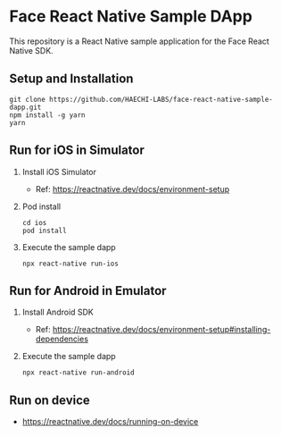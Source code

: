 # Face React Native Sample DApp

This repository is a React Native sample application for the Face React Native SDK.

## Setup and Installation

```shell
git clone https://github.com/HAECHI-LABS/face-react-native-sample-dapp.git
npm install -g yarn
yarn
```

## Run for iOS in Simulator

1. Install iOS Simulator
   - Ref: <https://reactnative.dev/docs/environment-setup>
2. Pod install

   ```shell
   cd ios
   pod install
   ```

3. Execute the sample dapp

   ```shell
   npx react-native run-ios
   ```

## Run for Android in Emulator

1. Install Android SDK
   - Ref: <https://reactnative.dev/docs/environment-setup#installing-dependencies>
2. Execute the sample dapp

   ```shell
   npx react-native run-android
   ```

## Run on device

- <https://reactnative.dev/docs/running-on-device>
